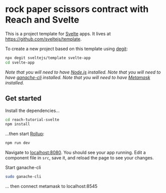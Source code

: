 # rock paper scissors contract with Reach and Svelte

This is a project template for [Svelte](https://svelte.dev) apps. It lives at https://github.com/sveltejs/template.

To create a new project based on this template using [degit](https://github.com/Rich-Harris/degit):

```bash
npx degit sveltejs/template svelte-app
cd svelte-app
```

*Note that you will need to have [Node.js](https://nodejs.org) installed.*
*Note that you will need to have [ganache-cli](https://www.npmjs.com/package/ganache) installed.*
*Note that you will need to have [Metamask](https://chrome.google.com/webstore/detail/metamask/nkbihfbeogaeaoehlefnkodbefgpgknn?hl=en) installed.*
## Get started

Install the dependencies...

```bash
cd reach-tutorial-svelte
npm install
```

...then start [Rollup](https://rollupjs.org):

```bash
npm run dev
```

Navigate to [localhost:8080](http://localhost:8080). You should see your app running. Edit a component file in `src`, save it, and reload the page to see your changes.

Start ganache-cli
```bash
sudo ganache-cli
```

... then connect metamask to localhost:8545